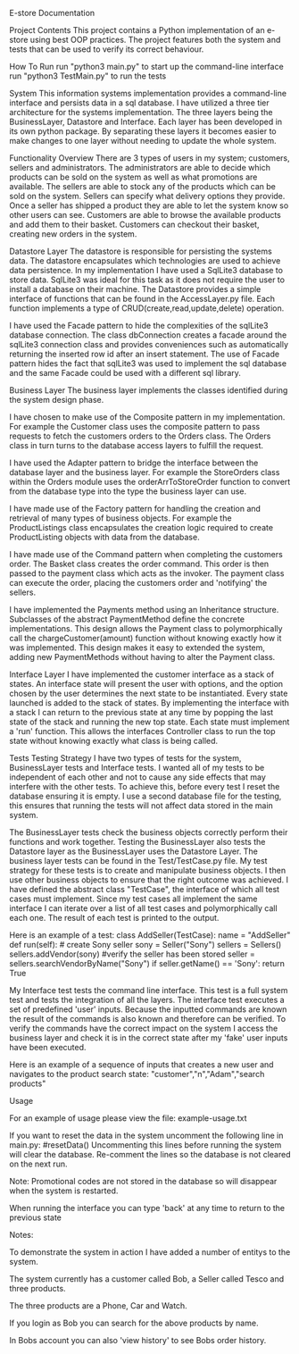 E-store Documentation

Project Contents
This project contains a Python implementation of an e-store using best OOP practices.
The project features both the system and tests that can be used to verify its correct behaviour.

How To Run
run "python3 main.py" to start up the command-line interface
run "python3 TestMain.py" to run the tests

System
This information systems implementation provides a command-line interface and persists data in a sql database.
I have utilized a three tier architecture for the systems implementation.
The three layers being the BusinessLayer, Datastore and Interface. Each layer has been developed in its own python package.
By separating these layers it becomes easier to make changes to one layer without needing to update the whole system.

Functionality Overview
There are 3 types of users in my system; customers, sellers and administrators.
The administrators are able to decide which products can be sold on the system as well as what promotions are available.
The sellers are able to stock any of the products which can be sold on the system.
Sellers can specify what delivery options they provide.
Once a seller has shipped a product they are able to let the system know so other users can see.
Customers are able to browse the available products and add them to their basket.
Customers can checkout their basket, creating new orders in the system.

Datastore Layer
The datastore is responsible for persisting the systems data.
The datastore encapsulates which technologies are used to achieve data persistence.
In my implementation I have used a SqlLite3 database to store data.
SqlLite3 was ideal for this task as it does not require the user to install a database on their machine.
The Datastore provides a simple interface of functions that can be found in the AccessLayer.py file.
Each function implements a type of CRUD(create,read,update,delete) operation.

I have used the Facade pattern to hide the complexities of the sqlLite3 database connection.
The class dbConnection creates a facade around the sqlLite3 connection class and provides conveniences such as automatically returning the inserted row id after an insert statement.
The use of Facade pattern hides the fact that sqlLite3 was used to implement the sql database and the same Facade could be used with a different sql library.

Business Layer
The business layer implements the classes identified during the system design phase.

I have chosen to make use of the Composite pattern in my implementation.
For example the Customer class uses the composite pattern to pass requests to fetch the customers orders to the Orders class.
The Orders class in turn turns to the database access layers to fulfill the request.

I have used the Adapter pattern to bridge the interface between the database layer and the business layer.
For example the StoreOrders class within the Orders module uses the orderArrToStoreOrder function to convert from the database type into the type the business layer can use.

I have made use of the Factory pattern for handling the creation and retrieval of many types of business objects.
For example the ProductListings class encapsulates the creation logic required to create ProductListing objects with data from the database.

I have made use of the Command pattern when completing the customers order.
The Basket class creates the order command. This order is then passed to the payment class which acts as the invoker.
The payment class can execute the order, placing the customers order and 'notifying' the sellers.

I have implemented the Payments method using an Inheritance structure.
Subclasses of the abstract PaymentMethod define the concrete implementations.
This design allows the Payment class to polymorphically call the chargeCustomer(amount) function without knowing exactly how it was implemented.
This design makes it easy to extended the system, adding new PaymentMethods without having to alter the Payment class.

Interface Layer
I have implemented the customer interface as a stack of states.
An interface state will present the user with options, and the option chosen by the user determines the next state to be instantiated.
Every state launched is added to the stack of states.
By implementing the interface with a stack I can return to the previous state at any time by popping the last state of the stack and running the new top state.
Each state must implement a 'run' function. This allows the interfaces Controller class to run the top state without knowing exactly what class is being called.

Tests
Testing Strategy
I have two types of tests for the system, BusinessLayer tests and Interface tests.
I wanted all of my tests to be independent of each other and not to cause any side effects that may interfere with the other tests.
To achieve this, before every test I reset the database ensuring it is empty.
I use a second database file for the testing, this ensures that running the tests will not affect data stored in the main system.

The BusinessLayer tests check the business objects correctly perform their functions and work together.
Testing the BusinessLayer also tests the Datastore layer as the BusinessLayer uses the Datastore Layer.
The business layer tests can be found in the Test/TestCase.py file.
My test strategy for these tests is to create and manipulate business objects. I then use other business objects to ensure that the right outcome was achieved.
I have defined the abstract class "TestCase", the interface of which all test cases must implement.
Since my test cases all implement the same interface I can iterate over a list of all test cases and polymorphically call each one.
The result of each test is printed to the output.

Here is an example of a test:
class AddSeller(TestCase):
    name = "AddSeller"
    def run(self):
        # create Sony seller
        sony = Seller("Sony")
        sellers = Sellers()
        sellers.addVendor(sony)
        #verify the seller has been stored
        seller = sellers.searchVendorByName("Sony")
        if seller.getName() == 'Sony':
            return True

My Interface test tests the command line interface.
This test is a full system test and tests the integration of all the layers.
The interface test executes a set of predefined 'user' inputs.
Because the inputted commands are known the result of the commands is also known and therefore can be verified.
To verify the commands have the correct impact on the system I access the business layer and check it is in the correct state after my 'fake' user inputs have been executed.

Here is an example of a sequence of inputs that creates a new user and navigates to the product search state:
"customer","n","Adam","search products"

Usage

For an example of usage please view the file: example-usage.txt

If you want to reset the data in the system uncomment the following line in main.py:
#resetData()
Uncommenting this lines before running the system will clear the database.
Re-comment the lines so the database is not cleared on the next run.

Note: Promotional codes are not stored in the database so will disappear when the system is restarted.

When running the interface you can type 'back' at any time to return to the previous state

Notes:

To demonstrate the system in action I have added a number of entitys to the system.

The system currently has a customer called Bob, a Seller called Tesco and three products.

The three products are a Phone, Car and Watch.

If you login as Bob you can search for the above products by name.

In Bobs account you can also 'view history' to see Bobs order history. 
